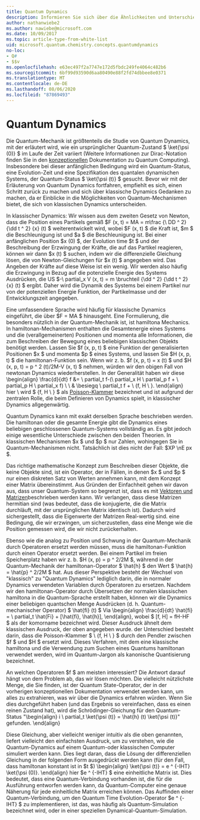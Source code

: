 ```yaml
---
title: Quantum Dynamics
description: Informieren Sie sich über die Ähnlichkeiten und Unterschiede zwischen Quantum Dynamics und Classic Dynamics.
author: nathanwiebe2
ms.author: nawiebe@microsoft.com
ms.date: 10/09/2017
ms.topic: article-type-from-white-list
uid: microsoft.quantum.chemistry.concepts.quantumdynamics
no-loc:
- Q#
- $$v
ms.openlocfilehash: e63ec497f2a7747e172d5fbdc249fe4064c482b6
ms.sourcegitcommit: 6bf99d93590d6aa80490e88f2fd74dbbee8e0371
ms.translationtype: MT
ms.contentlocale: de-DE
ms.lasthandoff: 08/06/2020
ms.locfileid: "87869493"
---
```

# <a name="quantum-dynamics"></a>Quantum Dynamics

Die Quantum-Mechanik ist größtenteils die Studie von Quantum Dynamics, mit der erläutert wird, wie ein ursprünglicher Quantum-Zustand $ \ket{\psi (0)} $ im Laufe der Zeit variiert (Weitere Informationen zur Dirac-Notation finden Sie in den [konzeptionellen](xref:microsoft.quantum.concepts.dirac) Dokumentation zu Quantum Computing).
Insbesondere bei dieser anfänglichen Bedingung wird ein Quantum-Status, eine Evolution-Zeit und eine Spezifikation des quantalen dynamischen Systems, der Quantum-Status $ \ket{\psi (t)} $ gesucht.
Bevor wir mit der Erläuterung von Quantum Dynamics fortfahren, empfiehlt es sich, einen Schritt zurück zu machen und sich über klassische Dynamics Gedanken zu machen, da er Einblicke in die Möglichkeiten von Quantum-Mechanismen bietet, die sich von klassischen Dynamics unterscheiden.

In klassischer Dynamics: Wir wissen aus dem zweiten Gesetz von Newton, dass die Position eines Partikels gemäß $F (x, t) = MA = m\frac {\ DD ^ 2} {\dd t ^ 2} {x} (t) $ weiterentwickelt wird, wobei $F (x, t) $ die Kraft ist, $m $ die Beschleunigung ist und $a $ die Beschleunigung ist.
Bei einer anfänglichen Position $x (0) $, der Evolution time $t $ und der Beschreibung der Erzwingung der Kräfte, die auf das Partikel reagieren, können wir dann $x (t) $ suchen, indem wir die differenzielle Gleichung lösen, die von Newton-Gleichungen für $x (t) $ angegeben wird.
Das Angeben der Kräfte auf diese Weise ist ein wenig.
Wir werden also häufig die Erzwingung in Bezug auf die potenzielle Energie des Systems Ausdrücken, die US $-\ partial_x V (x, t) = m \bruchteil {\dd ^ 2} {\dd t ^ 2} {x} (t) $ ergibt.
Daher wird die Dynamik des Systems bei einem Partikel nur von der potenziellen Energie Funktion, der Partikelmasse und der Entwicklungszeit angegeben.

Eine umfassendere Sprache wird häufig für klassische Dynamics eingeführt, die über $F = MA $ hinausgeht.
Eine Formulierung, die besonders nützlich in der Quantum-Mechanik ist, ist hamiltona Mechanics.
In hamiltonan-Mechanismen enthalten die Gesamtenergie eines Systems und die (verallgemeinerten) Positionen und momenta alle Informationen, die zum Beschreiben der Bewegung eines beliebigen klassischen Objekts benötigt werden.
Lassen Sie $f (x, p, t) $ eine Funktion der generalisierten Positionen $x $ und momenta $p $ eines Systems, und lassen Sie $H (x, p, t) $ die hamiltonan-Funktion sein.
Wenn wir z. b. $f (x, p, t) = x (t) $ und $H (x, p, t) = p ^ 2 (t)/2M-V (x, t) $ nehmen, würden wir den obigen Fall von newtonan Dynamics wiederherstellen.
In der Generalität haben wir diese \begin{align} \frac{d}{dt} f &= \ partial_t f-(\ partial_x H \ partial_p f + \ partial_p H \ partial_x f) \\ \\ & \besiegq \ partial_t f + \\ {f, H \\ }.
\end{align} hier \\ wird $ {f, H \\ } $ als [Poisson-Klammer](https://en.wikipedia.org/wiki/Poisson_bracket) bezeichnet und ist aufgrund der zentralen Rolle, die beim Definieren von Dynamics spielt, in klassischer Dynamics allgegenwärtig.

Quantum Dynamics kann mit exakt derselben Sprache beschrieben werden.
Die hamiltonan oder die gesamte Energie gibt die Dynamics eines beliebigen geschlossenen Quantum-Systems vollständig an.
Es gibt jedoch einige wesentliche Unterschiede zwischen den beiden Theorien.
In klassischen Mechanismen $x $ und $p $ nur Zahlen, wohingegen Sie in Quantum-Mechanismen nicht.
Tatsächlich ist dies nicht der Fall: $XP \nE px $.

Das richtige mathematische Konzept zum Beschreiben dieser Objekte, die keine Objekte sind, ist ein Operator, der in Fällen, in denen $x $ und $p $ nur einen diskreten Satz von Werten annehmen kann, mit dem Konzept einer Matrix übereinstimmt.
Aus Gründen der Einfachheit gehen wir davon aus, dass unser Quantum-System so begrenzt ist, dass es mit [Vektoren und Matrizen](xref:microsoft.quantum.concepts.vectors)beschrieben werden kann.
Wir verlangen, dass diese Matrizen hermitian sind (was bedeutet, dass die konjugierte, die die Matrix durchläuft, mit der ursprünglichen Matrix identisch ist).
Dadurch wird sichergestellt, dass die Eigenwerte der Matrizen Real-wertig sind. eine Bedingung, die wir erzwingen, um sicherzustellen, dass eine Menge wie die Position gemessen wird, die wir nicht zurückerhalten.

Ebenso wie die analog zu Position und Schwung in der Quantum-Mechanik durch Operatoren ersetzt werden müssen, muss die hamiltonan-Funktion durch einen Operator ersetzt werden.
Bei einem Partikel im freien Speicherplatz haben wir z. b. $H (x, p) = p ^ 2/2M $, während in der Quantum-Mechanik der hamiltonan-Operator $ \hat{h} $ den Wert $ \hat{h} = \hat{p} ^ 2/2M $ hat.
Aus dieser Perspektive besteht der Wechsel von "klassisch" zu "Quantum Dynamics" lediglich darin, die in normaler Dynamics verwendeten Variablen durch Operatoren zu ersetzen.
Nachdem wir den hamiltonan-Operator durch Übersetzen der normalen klassischen hamiltona in die Quantum-Sprache erstellt haben, können wir die Dynamics einer beliebigen quantschen Menge Ausdrücken (d. h. Quantum-mechanischer Operator) $ \hat{fi} (t) $ Via \begin{align} \frac{d}{dt} \hat{fi} = \ partial_t \hat{Fi} + [\hat{fi}, \hat{h}], \end{align}, wobei $ [f, H] = fH-HF $ als der komorname bezeichnet wird.
Dieser Ausdruck ähnelt dem klassischen Ausdruck, der oben angegeben wurde. der Unterschied besteht darin, dass die Poisson-Klammer $ \\ {f, H \\ } $ durch den Pendler zwischen $f $ und $H $ ersetzt wird.
Dieses Verfahren, mit dem eine klassische hamiltona und die Verwendung zum Suchen eines Quantums hamiltonan verwendet werden, wird im Quantum-Jargon als kanonische Quantisierung bezeichnet.

An welchen Operatoren $f $ am meisten interessiert?  Die Antwort darauf hängt von dem Problem ab, das wir lösen möchten.
Die vielleicht nützlichste Menge, die Sie finden, ist der Quantum State-Operator, der in der vorherigen konzeptionellen Dokumentation verwendet werden kann, um alles zu extrahieren, was wir über die Dynamics erfahren würden.
Wenn Sie dies durchgeführt haben (und das Ergebnis so vereinfachen, dass es einen reinen Zustand hat), wird die Schrödinger-Gleichung für den Quantum-Status "\begin{align} i \ partial_t \ket{\psi (t)} = \hat{h} (t) \ket{\psi (t)}" gefunden.
\end{align}

Diese Gleichung, aber vielleicht weniger intuitiv als die oben genannten, liefert vielleicht den einfachsten Ausdruck, um zu verstehen, wie die Quantum-Dynamics auf einem Quantum-oder klassischen Computer simuliert werden kann.
Dies liegt daran, dass die Lösung der differenziellen Gleichung in der folgenden Form ausgedrückt werden kann (für den Fall, dass hamiltonan konstant ist in $t $) \begin{align} \ket{\psi (t)} = e ^ {-IHT} \ket{\psi (0)}.
\end{align} hier $e ^ {-IHT} $ eine einheitliche Matrix ist.
Dies bedeutet, dass eine Quantum-Verbindung vorhanden ist, die für die Ausführung entworfen werden kann, da Quantum-Computer eine genaue Näherung für jede einheitliche Matrix erreichen können.
Das Auffinden einer Quantum-Verbindung, um den Quantum Time Evolution-Operator $e ^ {-IHT} $ zu implementieren, ist das, was häufig als Quantum-Simulation bezeichnet wird, oder in einer speziellen Dynamical-Quantum-Simulation.
